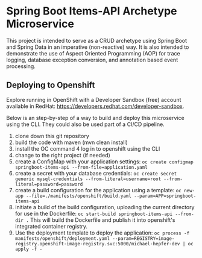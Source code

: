 # Spring Boot Items-API Archetype Microservice

This project is intended to serve as a CRUD archetype using Spring Boot and Spring Data in an imperative (non-reactive) way.  It is also intended to demonstrate the use of Aspect Oriented Programming (AOP) for trace logging, database exception conversion, and annotation based event processing.

## Deploying to Openshift
Explore running in OpenShift with a Developer Sandbox (free) account available in RedHat: https://developers.redhat.com/developer-sandbox.

Below is an step-by-step of a way to build and deploy this microservice using the CLI. They could also be used part of a CI/CD pipeline.

1. clone down this git repository
2. build the code with maven (mvn clean install)
3. install the OC command
4  log in to openshift using the CLI
5. change to the right project (if needed)
6. create a ConfigMap with your application settings:
``oc create configmap springboot-items-api --from-file=application.yaml``
7. create a secret with your database credentials:
``oc create secret generic mysql-credentials --from-literal=username=root --from-literal=password=password``
8. create a build configuration for the application using a template:
``oc new-app --file=./manifests/openshift/build.yaml --param=APP=springboot-items-api``
9. initiate a build of the build configuration, uploading the current directory for use in the Dockerfile:
``oc start-build springboot-items-api --from-dir .``
This will build the Dockerfile and publish it into openshift's integrated container registry.
10. Use the deployment template to deploy the application:
``oc process -f manifests/openshift/deployment.yaml --param=REGISTRY=image-registry.openshift-image-registry.svc:5000/michael-hepfer-dev | oc apply -f -``



